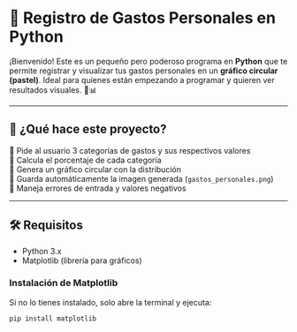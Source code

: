 # 🧾 Registro de Gastos Personales en Python

¡Bienvenido! Este es un pequeño pero poderoso programa en **Python** que te permite registrar y visualizar tus gastos personales en un **gráfico circular (pastel)**. Ideal para quienes están empezando a programar y quieren ver resultados visuales. 🍰📊

---

## 🚀 ¿Qué hace este proyecto?

🔹 Pide al usuario 3 categorías de gastos y sus respectivos valores  
🔹 Calcula el porcentaje de cada categoría  
🔹 Genera un gráfico circular con la distribución  
🔹 Guarda automáticamente la imagen generada (`gastos_personales.png`)  
🔹 Maneja errores de entrada y valores negativos

---

## 🛠️ Requisitos

- Python 3.x  
- Matplotlib (librería para gráficos)

### Instalación de Matplotlib

Si no lo tienes instalado, solo abre la terminal y ejecuta:

```bash
pip install matplotlib
